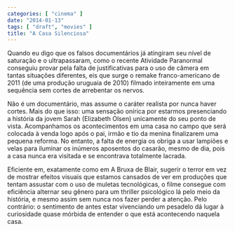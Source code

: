 ```yaml
---
categories: [ "cinema" ]
date: "2014-01-13"
tags: [ "draft", "movies" ]
title: "A Casa Silenciosa"
---
```

Quando eu digo que os falsos documentários já atingiram seu nível
de saturação e o ultrapassaram, como o recente Atividade Paranormal
conseguiu provar pela falta de justificativas para o uso de câmera em
tantas situações diferentes, eis que surge o remake franco-americano
de 2011 (de uma produção uruguaia de 2010) filmado inteiramente em
uma sequência sem cortes de arrebentar os nervos.

Não é um documentário, mas assume o caráter realista por nunca
haver cortes. Mais do que isso: uma sensação onírica por estarmos
presenciando a história da jovem Sarah (Elizabeth Olsen) unicamente
do seu ponto de vista. Acompanhamos os acontecimentos em uma casa no
campo que será colocada à venda logo após o pai, irmão e tio da
menina finalizarem uma pequena reforma. No entanto, a falta de energia
os obriga a usar lampiões e velas para iluminar os inúmeros aposentos
do casarão, mesmo de dia, pois a casa nunca era visitada e se encontrava
totalmente lacrada.

Eficiente em, exatamente como em A Bruxa de Blair, sugerir o terror em
vez de mostrar efeitos visuais que estamos cansados de ver em produções
que tentam assustar com o uso de muletas tecnológicas, o filme consegue
com eficiência alternar seu gênero para um thriller psicológico
lá pelo meio da história, e mesmo assim sem nunca nos fazer perder a
atenção. Pelo contrário: o sentimento de antes estar vivenciando um
pesadelo dá lugar à curiosidade quase mórbida de entender o que está
acontecendo naquela casa.
